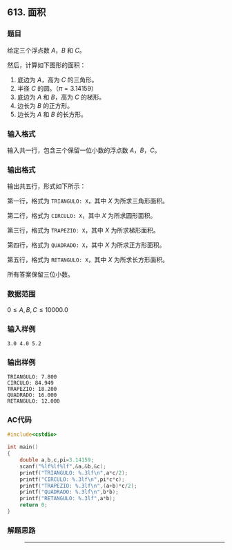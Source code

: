 ##  613. 面积

### 题目

给定三个浮点数 $A$，$B$ 和 $C$。

然后，计算如下图形的面积：

1. 底边为 $A$，高为 $C$ 的三角形。
2. 半径 $C$ 的圆。（$π=3.14159$）
3. 底边为 $A$ 和 $B$，高为 $C$ 的梯形。
4. 边长为 $B$ 的正方形。
5. 边长为 $A$ 和 $B$ 的长方形。

### 输入格式

输入共一行，包含三个保留一位小数的浮点数 $A$，$B$，$C$。

### 输出格式

输出共五行，形式如下所示：

第一行，格式为 `TRIANGULO: X`，其中 $X$ 为所求三角形面积。

第二行，格式为 `CIRCULO: X`，其中 $X$ 为所求圆形面积。

第三行，格式为 `TRAPEZIO: X`，其中 $X$ 为所求梯形面积。

第四行，格式为 `QUADRADO: X`，其中 $X$ 为所求正方形面积。

第五行，格式为 `RETANGULO: X`，其中 $X$ 为所求长方形面积。

所有答案保留三位小数。

### 数据范围

$0≤A,B,C≤10000.0$

### 输入样例

```
3.0 4.0 5.2
```

### 输出样例

```
TRIANGULO: 7.800
CIRCULO: 84.949
TRAPEZIO: 18.200
QUADRADO: 16.000
RETANGULO: 12.000
```

### AC代码

```c++
#include<cstdio>

int main()
{
    double a,b,c,pi=3.14159;
    scanf("%lf%lf%lf",&a,&b,&c);
    printf("TRIANGULO: %.3lf\n",a*c/2);
    printf("CIRCULO: %.3lf\n",pi*c*c);
    printf("TRAPEZIO: %.3lf\n",(a+b)*c/2);
    printf("QUADRADO: %.3lf\n",b*b);
    printf("RETANGULO: %.3lf",a*b);
    return 0;
}
```

### 解题思路

>****

